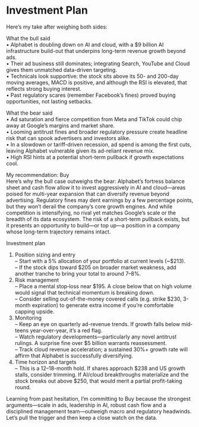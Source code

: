 # Investment Plan

Here’s my take after weighing both sides:

What the bull said  
• Alphabet is doubling down on AI and cloud, with a $9 billion AI infrastructure build-out that underpins long-term revenue growth beyond ads.  
• Their ad business still dominates; integrating Search, YouTube and Cloud gives them unmatched data-driven targeting.  
• Technicals look supportive: the stock sits above its 50- and 200-day moving averages, MACD is positive, and although the RSI is elevated, that reflects strong buying interest.  
• Past regulatory scares (remember Facebook’s fines) proved buying opportunities, not lasting setbacks.

What the bear said  
• Ad saturation and fierce competition from Meta and TikTok could chip away at Google’s margins and market share.  
• Looming antitrust fines and broader regulatory pressure create headline risk that can spook advertisers and investors alike.  
• In a slowdown or tariff-driven recession, ad spend is among the first cuts, leaving Alphabet vulnerable given its ad-reliant revenue mix.  
• High RSI hints at a potential short-term pullback if growth expectations cool.

My recommendation: Buy  
Here’s why the bull case outweighs the bear: Alphabet’s fortress balance sheet and cash flow allow it to invest aggressively in AI and cloud—areas poised for multi-year expansion that can diversify revenue beyond advertising. Regulatory fines may dent earnings by a few percentage points, but they won’t derail the company’s core growth engines. And while competition is intensifying, no rival yet matches Google’s scale or the breadth of its data ecosystem. The risk of a short-term pullback exists, but it presents an opportunity to build—or top up—a position in a company whose long-term trajectory remains intact.

Investment plan  
1. Position sizing and entry  
   – Start with a 5% allocation of your portfolio at current levels (~$213).  
   – If the stock dips toward $205 on broader market weakness, add another tranche to bring your total to around 7–8%.  
2. Risk management  
   – Place a mental stop‐loss near $195. A close below that on high volume would signal that technical momentum is breaking down.  
   – Consider selling out-of-the-money covered calls (e.g. strike $230, 3-month expiration) to generate extra income if you’re comfortable capping upside.  
3. Monitoring  
   – Keep an eye on quarterly ad-revenue trends. If growth falls below mid‐teens year-over-year, it’s a red flag.  
   – Watch regulatory developments—particularly any novel antitrust rulings. A surprise fine over $5 billion warrants reassessment.  
   – Track cloud revenue acceleration; a sustained 30%+ growth rate will affirm that Alphabet is successfully diversifying.  
4. Time horizon and targets  
   – This is a 12–18-month hold. If shares approach $238 and US growth stalls, consider trimming. If AI/cloud breakthroughs materialize and the stock breaks out above $250, that would merit a partial profit-taking round.

Learning from past hesitation, I’m committing to Buy because the strongest arguments—scale in ads, leadership in AI, robust cash flow and a disciplined management team—outweigh macro and regulatory headwinds. Let’s pull the trigger and then keep a close watch on the data.
